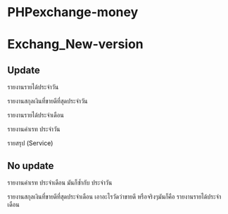 # PHPexchange-money
# Exchang_New-version

Update
-----------------------------
รายงานรายได้ประจำวัน

รายงานสกุลเงินที่ขายดีที่สุดประจำวัน 

รายงานรายได้ประจำเดือน

รายงานค่าเรท ประจำวัน

รายสรุป (Service)

No update
-----------------------------------
รายงานค่าเรท ประจำเดือน    มันก็ซ้ำกับ ประจำวัน

รายงานสกุลเงินที่ขายดีที่สุดประจำเดือน  เอาอะไรวัดว่าขายดี  หรือจริงๆมันก็คือ     รายงานรายได้ประจำเดือน

